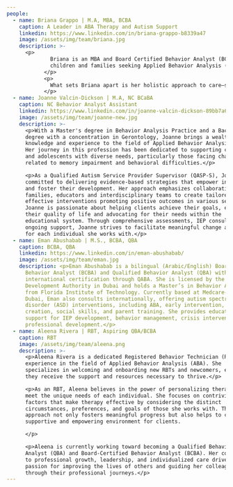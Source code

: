 ```yaml
---
people:
  - name: Briana Grappo | M.A, MBA, BCBA
    caption: A Leader in ABA Therapy and Autism Support
    linkedin: https://www.linkedin.com/in/briana-grappo-b8339a47
    image: /assets/img/team/briana.jpg
    description: >-
      <p> 
              Briana is an MBA and Board Certified Behavior Analyst (BCBA) devoted to creating positive, lasting change for 
              children and families seeking Applied Behavior Analysis (ABA) therapy. With deep expertise in autism support, education administration, and mental health, Briana has helped countless families navigate the unique challenges of autism. Her professional journey across federal, state, and non-profit sectors reflects her unwavering commitment to providing compassionate, effective care tailored to each child’s needs. Briana’s unique blend of expertise in behavioral science and business leadership allows her to design impactful, evidence-based programs that are both effective and sustainable. With advanced skills in strategy, communication, and financial management from her MBA, Briana goes beyond therapy to create programs that empower families, promote developmental growth, and align with the highest standards in healthcare and education.
            </p>
            <p>
              What sets Briana apart is her holistic approach to care—she believes in working closely with families, understanding their goals, and celebrating each child's progress. Her emphasis on collaboration means that she partners not only with families but also with schools, caregivers, and community resources to ensure that every child has the support they need across all aspects of their life. Briana’s dedication to her work is more than just professional; it’s personal. She understands the importance of building trust with families and offering guidance that is both compassionate and practical. By combining the science of behavior analysis with a heartfelt commitment to making a difference, Briana is here to support your child’s unique journey toward growth and independence. Whether you’re seeking individualized care, expert advice, or a partner who will champion your child’s development, Briana is ready to provide the compassionate, high-quality support that your family deserves.
            </p>
  - name: Joanne Valcin-Dickson | M.A, NC BCaBA
    caption: NC Behavior Analyst Assistant
    linkedin: https://www.linkedin.com/in/joanne-valcin-dickson-89bb7a6b
    image: /assets/img/team/joanne-new.jpg
    description: >-
      <p>With a Master's degree in Behavior Analysis Practice and a Bachelor's
      degree with a concentration in Gerontology, Joanne brings a wealth of
      knowledge and experience to the field of Applied Behavior Analysis (ABA).
      Her journey in this profession has been dedicated to supporting children
      and adolescents with diverse needs, particularly those facing challenges
      related to memory impairment and behavioral difficulties.</p>

      <p>As a Qualified Autism Service Provider Supervisor (QASP-S), Joanne is
      committed to delivering evidence-based strategies that empower individuals
      and foster their development. Her approach emphasizes collaboration with
      families, educators and interdisciplinary teams to create tailored,
      effective interventions promoting positive outcomes in various settings.
      Joanne is passionate about helping clients achieve their goals, enhancing
      their quality of life and advocating for their needs within the
      educational system. Through comprehensive assessments, IEP consulting and
      ongoing support, Joanne strives to facilitate meaningful change and growth
      for each individual she works with.</p>
  - name: Eman Abushabab | M.S., BCBA, QBA
    caption: BCBA, QBA
    linkedin: https://www.linkedin.com/in/eman-abushabab/
    image: /assets/img/team/eman.jpg
    description: <p>Eman Abushabab is a bilingual (Arabic/English) Board Certified
      Behavior Analyst (BCBA) and Qualified Behavior Analyst (QBA) with
      international certification through QABA. She is licensed by the Community
      Development Authority in Dubai and holds a Master’s in Behavior Analysis
      from Florida Institute of Technology. Currently based at Medcare-Camali in
      Dubai, Eman also consults internationally, offering autism spectrum
      disorder (ASD) interventions, including ABA, early intervention, FBA/BIP
      creation, social skills, and parent training. She provides educator
      support for IEP development, behavior management, crisis intervention, and
      professional development.</p>
  - name: Aleena Rivera | RBT, Aspiring QBA/BCBA
    caption: RBT
    image: /assets/img/team/aleena.png
    description: >-
      <p>Aleena Rivera is a dedicated Registered Behavior Technician (RBT) with
      experience in the field of Applied Behavior Analysis (ABA). She
      specializes in welcoming and onboarding new RBTs and newcomers, ensuring
      they receive the support and resources necessary to thrive.</p>

      <p>As an RBT, Aleena believes in the power of personalizing therapy to
      meet the unique needs of each individual. She focuses on contriving
      factors that make therapy effective by considering the distinct
      circumstances, preferences, and goals of those she works with. This
      approach not only fosters meaningful progress but also helps to create a
      supportive and empowering environment for clients.

      </p>

      <p>Aleena is currently working toward becoming a Qualified Behavior
      Analyst (QBA) and Board-Certified Behavior Analyst (BCBA). Her commitment
      to professional growth, leadership, and individualized care drives her
      passion for improving the lives of others and guiding her colleagues
      through their professional journeys.</p>
---
```

